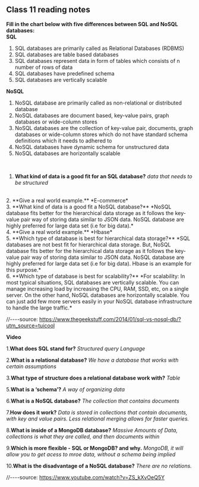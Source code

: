 ## Class 11 reading notes

**Fill in the chart below with five differences between SQL and NoSQL databases:**<br>
**SQL**
<ol>
  <li>SQL databases are primarily called as Relational Databases (RDBMS)</li>
  <li>SQL databases are table based databases</li>
  <li>SQL databases represent data in form of tables which consists of n number of rows of data</li>
  <li>SQL databases have predefined schema</li>
  <li>SQL databases are vertically scalable</li>
  </ol>
  
**NoSQL**
 <ol>
  <li>NoSQL database are primarily called as non-relational or distributed database</li>
  <li>NoSQL databases are document based, key-value pairs, graph databases or wide-column stores</li>
  <li>NoSQL databases are the collection of key-value pair, documents, graph databases or wide-column stores which do not have standard schema definitions which it needs to adhered to</li>
  <li>NoSQL databases have dynamic schema for unstructured data</li>
  <li>NoSQL databases are horizontally scalable</li>
  </ol>	 
 	<br>
  
1. **What kind of data is a good fit for an SQL database?**
*data that needs to be structured*
<br>
2. **Give a real world example.**
*E-commerce*
<br>
3. **What kind of data is a good fit a NoSQL database?**
*NoSQL database fits better for the hierarchical data storage as it follows the key-value pair way of storing data similar to JSON data. NoSQL database are highly preferred for large data set (i.e for big data).*
<br>
4. **Give a real world example.**
*Hbase*
<br>
5. **Which type of database is best for hierarchical data storage?**
*SQL databases are not best fit for hierarchical data storage. But, NoSQL database fits better for the hierarchical data storage as it follows the key-value pair way of storing data similar to JSON data. NoSQL database are highly preferred for large data set (i.e for big data). Hbase is an example for this purpose.*
<br>
6. **Which type of database is best for scalability?**
*For scalability: In most typical situations, SQL databases are vertically scalable. You can manage increasing load by increasing the CPU, RAM, SSD, etc, on a single server. On the other hand, NoSQL databases are horizontally scalable. You can just add few more servers easily in your NoSQL database infrastructure to handle the large traffic.*
<br>


//----source: https://www.thegeekstuff.com/2014/01/sql-vs-nosql-db/?utm_source=tuicool

**Video**


1.**What does SQL stand for?**
*Structured query Language*
<br>

2.**What is a relational database?**
*We have a database that works with certain assumptions*
<br>

3.**What type of structure does a relational database work with?**
*Table*
<br>

5.**What is a ‘schema’?**
*A way of organizing data*
<br>

6.**What is a NoSQL database?**
*The collection that contains documents*
<br>

7.**How does it work?**
*Data is stored in collections that contain documents, with key and value pairs. Less relational merging allows for faster queries.*
<br>

8.**What is inside of a MongoDB database?**
*Massive Amounts of Data, collections is what they are called, and then documents within*
<br>

9.**Which is more flexible - SQL or MongoDB? and why.**
*MongoDB, it will allow you to get acess to mroe data, without a schema being implied*
<br>

10.**What is the disadvantage of a NoSQL database?**
*There are no relations.*
<br>

//----source: https://www.youtube.com/watch?v=ZS_kXvOeQ5Y
